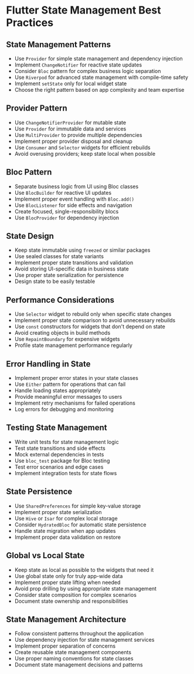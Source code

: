 # Flutter State Management Best Practices

## State Management Patterns
- Use `Provider` for simple state management and dependency injection
- Implement `ChangeNotifier` for reactive state updates
- Consider `Bloc` pattern for complex business logic separation
- Use `Riverpod` for advanced state management with compile-time safety
- Implement `setState` only for local widget state
- Choose the right pattern based on app complexity and team expertise

## Provider Pattern
- Use `ChangeNotifierProvider` for mutable state
- Use `Provider` for immutable data and services
- Use `MultiProvider` to provide multiple dependencies
- Implement proper provider disposal and cleanup
- Use `Consumer` and `Selector` widgets for efficient rebuilds
- Avoid overusing providers; keep state local when possible

## Bloc Pattern
- Separate business logic from UI using Bloc classes
- Use `BlocBuilder` for reactive UI updates
- Implement proper event handling with `Bloc.add()`
- Use `BlocListener` for side effects and navigation
- Create focused, single-responsibility blocs
- Use `BlocProvider` for dependency injection

## State Design
- Keep state immutable using `freezed` or similar packages
- Use sealed classes for state variants
- Implement proper state transitions and validation
- Avoid storing UI-specific data in business state
- Use proper state serialization for persistence
- Design state to be easily testable

## Performance Considerations
- Use `Selector` widget to rebuild only when specific state changes
- Implement proper state comparison to avoid unnecessary rebuilds
- Use `const` constructors for widgets that don't depend on state
- Avoid creating objects in build methods
- Use `RepaintBoundary` for expensive widgets
- Profile state management performance regularly

## Error Handling in State
- Implement proper error states in your state classes
- Use `Either` pattern for operations that can fail
- Handle loading states appropriately
- Provide meaningful error messages to users
- Implement retry mechanisms for failed operations
- Log errors for debugging and monitoring

## Testing State Management
- Write unit tests for state management logic
- Test state transitions and side effects
- Mock external dependencies in tests
- Use `bloc_test` package for Bloc testing
- Test error scenarios and edge cases
- Implement integration tests for state flows

## State Persistence
- Use `SharedPreferences` for simple key-value storage
- Implement proper state serialization
- Use `Hive` or `Isar` for complex local storage
- Consider `HydratedBloc` for automatic state persistence
- Handle state migration when app updates
- Implement proper data validation on restore

## Global vs Local State
- Keep state as local as possible to the widgets that need it
- Use global state only for truly app-wide data
- Implement proper state lifting when needed
- Avoid prop drilling by using appropriate state management
- Consider state composition for complex scenarios
- Document state ownership and responsibilities

## State Management Architecture
- Follow consistent patterns throughout the application
- Use dependency injection for state management services
- Implement proper separation of concerns
- Create reusable state management components
- Use proper naming conventions for state classes
- Document state management decisions and patterns

